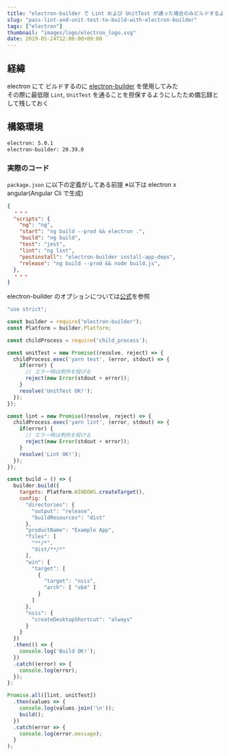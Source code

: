 ```yaml
---
title: "electron-builder で Lint および UnitTest が通った場合のみビルドするようにする"
slug: "pass-lint-and-unit-test-to-build-with-electron-builder"
tags: ["electron"]
thumbnail: "images/logo/electron_logo.svg"
date: 2019-05-24T12:00:00+09:00
---
```


## 経緯

electron にて ビルドするのに [electron-builder](https://github.com/electron-userland/electron-builder) を使用してみた  
その際に最低限 `Lint`, `UnitTest` を通ることを担保するようにしたため備忘録として残しておく

## 構築環境

```bash
electron: 5.0.1
electron-builder: 20.39.0
```

### 実際のコード

`package.json` に以下の定義がしてある前提
※以下は electron x angular(Angular Cli で生成)

```json:package.json
{
  ・・・
  "scripts": {
    "ng": "ng",
    "start": "ng build --prod && electron .",
    "build": "ng build",
    "test": "jest",
    "lint": "ng lint",
    "postinstall": "electron-builder install-app-deps",
    "release": "ng build --prod && node build.js",
  },
  ・・・
}
```

electron-builder のオプションについては[公式](https://www.electron.build/)を参照

```javascript:build.js
"use strict";

const builder = require("electron-builder");
const Platform = builder.Platform;

const childProcess = require('child_process');

const unitTest = new Promise((resolve, reject) => {
  childProcess.exec('yarn test', (error, stdout) => {
    if(error) {
      // エラー時は例外を投げる
      reject(new Error(stdout + error));
    }
    resolve('UnitTest OK!');
  });
});

const lint = new Promise((resolve, reject) => {
  childProcess.exec('yarn lint', (error, stdout) => {
    if(error) {
      // エラー時は例外を投げる
      reject(new Error(stdout + error));
    }
    resolve('Lint OK!');
  });
});

const build = () => {
  builder.build({
    targets: Platform.WINDOWS.createTarget(),
    config: {
      "directories": {
        "output": "release",
        "buildResources": "dist"
      },
      "productName": "Example App",
      "files": [
        "**/*",
        "dist/**/*"
      ],
      "win": {
        "target": [
          {
            "target": "nsis",
            "arch": [ "x64" ]
          }
        ]
      },
      "nsis": {
        "createDesktopShortcut": "always"
      }
    }
  })
  .then(() => {
    console.log('Build OK!');
  })
  .catch((error) => {
    console.log(error);
  });
};

Promise.all([lint, unitTest])
  .then(values => {
    console.log(values.join('\n'));
    build();
  })
  .catch(error => {
    console.log(error.message);
  }
);
```
